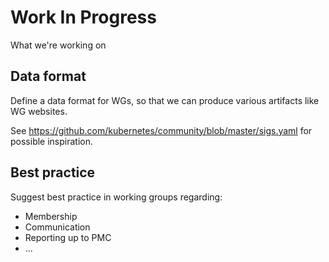 # Work In Progress

What we're working on

## Data format

Define a data format for WGs, so that we can produce various artifacts
like WG websites.

See https://github.com/kubernetes/community/blob/master/sigs.yaml for
possible inspiration.

## Best practice

Suggest best practice in working groups regarding:

* Membership
* Communication
* Reporting up to PMC
* ...
